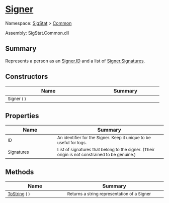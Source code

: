 # [Signer](./Signer.md)

Namespace: [SigStat]() > [Common](./README.md)

Assembly: SigStat.Common.dll

## Summary
Represents a person as an [Signer.ID](https://github.com/hargitomi97/sigstat/blob/master/docs/md/SigStat/Common/Signer.md) and a list of [Signer.Signatures](https://github.com/hargitomi97/sigstat/blob/master/docs/md/SigStat/Common/Signer.md).

## Constructors

| Name | Summary | 
| --- | --- | 
| <sub>Signer (  )</sub><img width=200/>  | <sub></sub><img width=200/>  | <br>


## Properties

| Name | Summary | 
| --- | --- | 
| <sub>ID</sub><img width=200/>  | <sub>An identifier for the Signer. Keep it unique to be useful for logs.</sub><img width=200/>  | <br>
| <sub>Signatures</sub><img width=200/>  | <sub>List of signatures that belong to the signer.  (Their origin is not constrained to be genuine.)</sub><img width=200/>  | <br>


## Methods

| Name | Summary | 
| --- | --- | 
| <sub>[ToString](./Methods/Signer-100663452.md) (  )</sub><img width=200/>  | <sub>Returns a string representation of a Signer</sub><img width=200/>  | <br>


